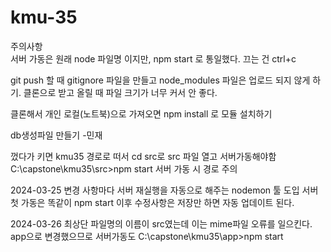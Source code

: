 # kmu-35

주의사항  
서버 가동은 원래 node 파일명 이지만, npm start 로 통일했다. 끄는 건 ctrl+c

git push 할 때 gitignore 파일을 만들고 node_modules 파일은 업로드 되지 않게 하기. 클론으로 받고 올릴 때 파일 크기가 너무 커서 안 좋다. 

클론해서 개인 로컬(노트북)으로 가져오면 npm install 로 모듈 설치하기

db생성파일 만들기 -민재

껐다가 키면 kmu35 경로로 떠서 cd src로 src 파일 열고 서버가동해야함
C:\capstone\kmu35\src>npm start 서버 가동 시 경로 주의

2024-03-25 변경 사항마다 서버 재실행을 자동으로 해주는 nodemon 툴 도입 서버 첫 가동은 똑같이 npm start 이후 수정사항은 저장만 하면 자동 업데이트 된다.

2024-03-26 최상단 파일명의 이름이 src였는데 이는 mime파일 오류를 일으킨다. app으로 변경했으므로 서버가동도 
C:\capstone\kmu35\app>npm start